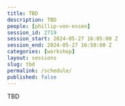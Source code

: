 ```yaml
---
title: TBD
description: TBD
people: [phillip-von-essen]
session_id: 2719
session_start: 2024-05-27 16:05:00 Z
session_end: 2024-05-27 16:50:00 Z
categories: [workshop]
layout: sessions
slug: tbd
permalink: /schedule/
published: false
---
```

TBD
